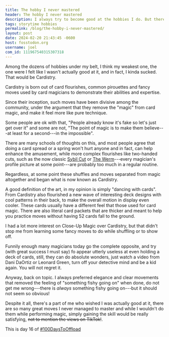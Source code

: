 ```yaml
---
title: The hobby I never mastered
header: The hobby I never mastered
description: I always try to become good at the hobbies I do. But there are always things you can't really get good at, and such was the case with Cardistry for me
tags: storytime hobbies
permalink: /blog/the-hobby-i-never-mastered/
layout: post
date: 2024-02-20 21:43:45 -0600
host: fosstodon.org
username: joel
com_id: 111967540315307318
---
```

Among the dozens of hobbies under my belt, I think my weakest one, the one were I felt like I wasn't actually good at it, and in fact, I kinda sucked. That would be Cardistry.

Cardistry is born out of card flourishes, common pirouettes and fancy moves used by card magicians to demonstrate their abilities and expertise.

Since their inception, such moves have been divisive among the community, under the argument that they remove the "magic" from card magic, and make it feel more like pure technique.

Some people are ok with that, "People already know it's fake so let's just get over it" and some are not, "The point of magic is to make them believe---at least for a second---in the impossible".

There are many schools of thoughts on this, and most people agree that doing a card spread or a spring won't hurt anyone and in fact, can help enhance the amusement, while more complex flourishes like two-handed cuts, such as the now classic [Sybil Cut](https://youtu.be/s6F3Em7McOs) or [The Werm](https://youtu.be/LywWQm0ivUE)---every magician's profile picture at some point---are probably too much in a regular routine.

Regardless, at some point these shuffles and moves separated from magic altogether and began what is now known as Cardistry. 

A good definition of the art, in my opinion is simply "dancing with cards". From Cardistry also flourished a new wave of interesting deck designs with cool patterns in their back, to make the overall motion in display even cooler. These cards usually have a different feel that those used for card magic. There are also literal card packets that are thicker and meant to help you practice moves without having 52 cards fall to the ground.

I had a lot more interest on Close-Up Magic over Cardistry, but that didn't stop me from learning some fancy moves to do while shuffling or to show off.

Funnily enough many magicians today go the complete opposite, and try (with great success I must say) fo appear utterly useless at even holding a deck of cards, still, they can do absolute wonders, just watch a video from Dani DaOrtiz or Leonard Green, turn off your detective mind and be a kid again. You will not regret it.

Anyway, back on topic. I always preferred elegance and clear movements that removed the feeling of "something fishy going on" when done, do not get me wrong---there is *always* something fishy going on---but it should not seem so obvious!

Despite it all, there's a part of me who wished I was actually good at it, there are so many great moves I never managed to master and while I wouldn't do them while performing magic, simply gaining the skill would be really satisfying, ~~not to mention the views on TikTok!~~.


This is day 16 of [#100DaysToOffload](https://100daystooffload.com)
